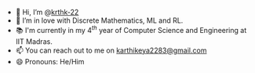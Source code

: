- 👋 Hi, I’m @[krthk-22]()
- 💞 I’m in love with Discrete Mathematics, ML and RL.
- 📚 I'm currently in my $4^{th}$ year of Computer Science and Engineering at IIT Madras.
- 📫 You can reach out to me on karthikeya2283@gmail.com
- 😄 Pronouns: He/Him

<!---
krthk-22/krthk-22 is a ✨ special ✨ repository because its `README.md` (this file) appears on your GitHub profile.
You can click the Preview link to take a look at your changes.
--->
